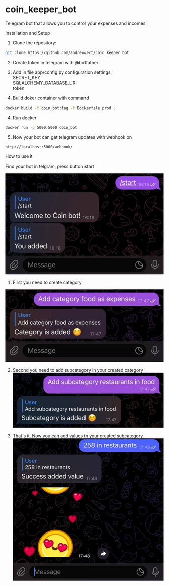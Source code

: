 # coin_keeper_bot
Telegram bot that allows you to control your expenses and incomes


Installation and Setup

1. Clone the repository:
```bash
git clone https://github.com/andrewvect/coin_keeper_bot
```
2. Create token in telegram with @botfather

3. Add in file app/config.py configuration settings<br />
   SECRET_KEY <br />
   SQLALCHEMY_DATABASE_URI <br />
   token 

5. Build doker container with command
```bash
docker build -t coin_bot:tag -f Dockerfile.prod .
```
4. Run docker
```bash
docker run -p 5000:5000 coin_bot
```
5. Now your bot can get telegram updates with webhook on
```bash
http://localhost:5000/webhook/  
```

How to use it

Find your bot in telgram, press button start

![img](github/screenshots/screenshot1.jpeg)

1. First you need to create category

![img](github/screenshots/screenshot2.jpeg)

2. Second you need to add subcategory in your created category
![img](github/screenshots/screenshot3.jpeg)

3. That's it. Now you can add values in your created subcategory
![img](github/screenshots/screenshot4.jpeg)
